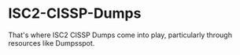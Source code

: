# ISC2-CISSP-Dumps
 That's where ISC2 CISSP Dumps come into play, particularly through resources like Dumpsspot. 
